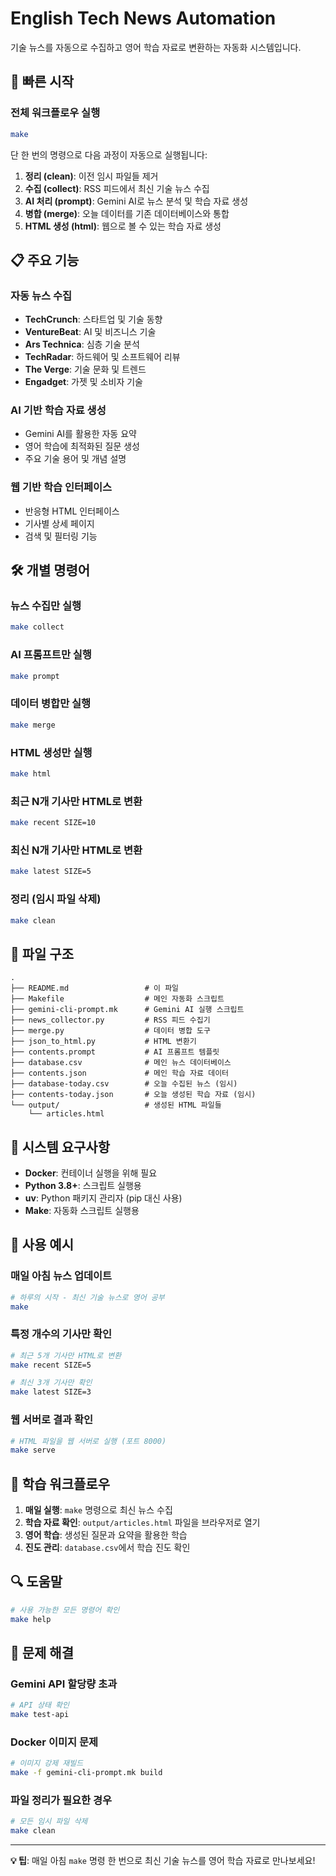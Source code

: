 # English Tech News Automation

기술 뉴스를 자동으로 수집하고 영어 학습 자료로 변환하는 자동화 시스템입니다.

## 🚀 빠른 시작

### 전체 워크플로우 실행

```bash
make
```

단 한 번의 명령으로 다음 과정이 자동으로 실행됩니다:

1. **정리 (clean)**: 이전 임시 파일들 제거
2. **수집 (collect)**: RSS 피드에서 최신 기술 뉴스 수집
3. **AI 처리 (prompt)**: Gemini AI로 뉴스 분석 및 학습 자료 생성
4. **병합 (merge)**: 오늘 데이터를 기존 데이터베이스와 통합
5. **HTML 생성 (html)**: 웹으로 볼 수 있는 학습 자료 생성

## 📋 주요 기능

### 자동 뉴스 수집
- **TechCrunch**: 스타트업 및 기술 동향
- **VentureBeat**: AI 및 비즈니스 기술
- **Ars Technica**: 심층 기술 분석
- **TechRadar**: 하드웨어 및 소프트웨어 리뷰
- **The Verge**: 기술 문화 및 트렌드
- **Engadget**: 가젯 및 소비자 기술

### AI 기반 학습 자료 생성
- Gemini AI를 활용한 자동 요약
- 영어 학습에 최적화된 질문 생성
- 주요 기술 용어 및 개념 설명

### 웹 기반 학습 인터페이스
- 반응형 HTML 인터페이스
- 기사별 상세 페이지
- 검색 및 필터링 기능

## 🛠️ 개별 명령어

### 뉴스 수집만 실행
```bash
make collect
```

### AI 프롬프트만 실행
```bash
make prompt
```

### 데이터 병합만 실행
```bash
make merge
```

### HTML 생성만 실행
```bash
make html
```

### 최근 N개 기사만 HTML로 변환
```bash
make recent SIZE=10
```

### 최신 N개 기사만 HTML로 변환
```bash
make latest SIZE=5
```

### 정리 (임시 파일 삭제)
```bash
make clean
```

## 📂 파일 구조

```
.
├── README.md                 # 이 파일
├── Makefile                  # 메인 자동화 스크립트
├── gemini-cli-prompt.mk      # Gemini AI 실행 스크립트
├── news_collector.py         # RSS 피드 수집기
├── merge.py                  # 데이터 병합 도구
├── json_to_html.py           # HTML 변환기
├── contents.prompt           # AI 프롬프트 템플릿
├── database.csv              # 메인 뉴스 데이터베이스
├── contents.json             # 메인 학습 자료 데이터
├── database-today.csv        # 오늘 수집된 뉴스 (임시)
├── contents-today.json       # 오늘 생성된 학습 자료 (임시)
└── output/                   # 생성된 HTML 파일들
    └── articles.html
```

## 🔧 시스템 요구사항

- **Docker**: 컨테이너 실행을 위해 필요
- **Python 3.8+**: 스크립트 실행용
- **uv**: Python 패키지 관리자 (pip 대신 사용)
- **Make**: 자동화 스크립트 실행용

## 📖 사용 예시

### 매일 아침 뉴스 업데이트
```bash
# 하루의 시작 - 최신 기술 뉴스로 영어 공부
make
```

### 특정 개수의 기사만 확인
```bash
# 최근 5개 기사만 HTML로 변환
make recent SIZE=5

# 최신 3개 기사만 확인
make latest SIZE=3
```

### 웹 서버로 결과 확인
```bash
# HTML 파일을 웹 서버로 실행 (포트 8000)
make serve
```

## 🎯 학습 워크플로우

1. **매일 실행**: `make` 명령으로 최신 뉴스 수집
2. **학습 자료 확인**: `output/articles.html` 파일을 브라우저로 열기
3. **영어 학습**: 생성된 질문과 요약을 활용한 학습
4. **진도 관리**: `database.csv`에서 학습 진도 확인

## 🔍 도움말

```bash
# 사용 가능한 모든 명령어 확인
make help
```

## 🚨 문제 해결

### Gemini API 할당량 초과
```bash
# API 상태 확인
make test-api
```

### Docker 이미지 문제
```bash
# 이미지 강제 재빌드
make -f gemini-cli-prompt.mk build
```

### 파일 정리가 필요한 경우
```bash
# 모든 임시 파일 삭제
make clean
```

---

**💡 팁**: 매일 아침 `make` 명령 한 번으로 최신 기술 뉴스를 영어 학습 자료로 만나보세요!